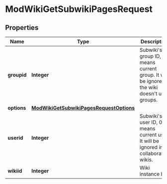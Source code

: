

# ModWikiGetSubwikiPagesRequest


## Properties

| Name | Type | Description | Notes |
|------------ | ------------- | ------------- | -------------|
|**groupid** | **Integer** | Subwiki&#39;s group ID, -1 means current group. It will be ignored if the wiki doesn&#39;t use groups. |  [optional] |
|**options** | [**ModWikiGetSubwikiPagesRequestOptions**](ModWikiGetSubwikiPagesRequestOptions.md) |  |  [optional] |
|**userid** | **Integer** | Subwiki&#39;s user ID, 0 means current user. It will be ignored in collaborative wikis. |  [optional] |
|**wikiid** | **Integer** | Wiki instance ID. |  |



